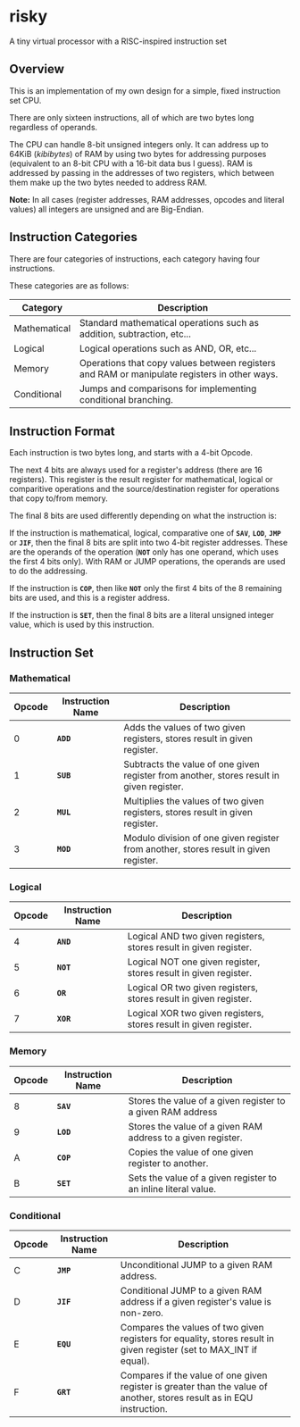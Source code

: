 # risky
A tiny virtual processor with a RISC-inspired instruction set

## Overview
This is an implementation of my own design for a simple, fixed instruction set CPU.

There are only sixteen instructions, all of which are two bytes long regardless of operands.

The CPU can handle 8-bit unsigned integers only. It can address up to 64KiB (*kibibytes*) of RAM by using two bytes for addressing purposes (equivalent to an 8-bit CPU with a 16-bit data bus I guess). RAM is addressed by passing in the addresses of two registers, which between them make up the two bytes needed to address RAM. 

**Note:** In all cases (register addresses, RAM addresses, opcodes and literal values) all integers are unsigned and are Big-Endian.

## Instruction Categories

There are four categories of instructions, each category having four instructions.

These categories are as follows:

| Category     | Description                                                                                  |
| ------------ | -------------------------------------------------------------------------------------------- |
| Mathematical | Standard mathematical operations such as addition, subtraction, etc...                       |
| Logical      | Logical operations such as AND, OR, etc...                                                   |
| Memory       | Operations that copy values between registers and RAM or manipulate registers in other ways. |
| Conditional  | Jumps and comparisons for implementing conditional branching.                                |

## Instruction Format

Each instruction is two bytes long, and starts with a 4-bit Opcode.

The next 4 bits are always used for a register's address (there are 16 registers). This register is the result register for mathematical, logical or comparitive operations and the source/destination register for operations that copy to/from memory.

The final 8 bits are used differently depending on what the instruction is:

If the instruction is mathematical, logical, comparative one of **`SAV`**, **`LOD`**, **`JMP`** or **`JIF`**, then the final 8 bits are split into two 4-bit register addresses. These are the operands of the operation (**`NOT`** only has one operand, which uses the first 4 bits only). With RAM or JUMP operations, the operands are used to do the addressing.

If the instruction is **`COP`**, then like **`NOT`** only the first 4 bits of the 8 remaining bits are used, and this is a register address.

If the instruction is **`SET`**, then the final 8 bits are a literal unsigned integer value, which is used by this instruction.

## Instruction Set

### Mathematical

| Opcode | Instruction Name | Description                                                                                                            |
| ------ | ---------------- | ---------------------------------------------------------------------------------------------------------------------- |
| 0      | **`ADD`**        | Adds the values of two given registers, stores result in given register.                                               |
| 1      | **`SUB`**        | Subtracts the value of one given register from another, stores result in given register.                               |
| 2      | **`MUL`**        | Multiplies the values of two given registers, stores result in given register.                                         |
| 3      | **`MOD`**        | Modulo division of one given register from another, stores result in given register.                                   |

### Logical

| Opcode | Instruction Name | Description                                                                                                            |
| ------ | ---------------- | ---------------------------------------------------------------------------------------------------------------------- |
| 4      | **`AND`**        | Logical AND two given registers, stores result in given register.                                                      |
| 5      | **`NOT`**        | Logical NOT one given register, stores result in given register.                                                       |
| 6      | **`OR`**         | Logical OR two given registers, stores result in given register.                                                       |
| 7      | **`XOR`**        | Logical XOR two given registers, stores result in given register.                                                      |

### Memory

| Opcode | Instruction Name | Description                                                                                                            |
| ------ | ---------------- | ---------------------------------------------------------------------------------------------------------------------- |
| 8      | **`SAV`**        | Stores the value of a given register to a given RAM address                                                            |
| 9      | **`LOD`**        | Stores the value of a given RAM address to a given register.                                                           |
| A      | **`COP`**        | Copies the value of one given register to another.                                                                     |
| B      | **`SET`**        | Sets the value of a given register to an inline literal value.                                                         |

### Conditional

| Opcode | Instruction Name | Description                                                                                                            |
| ------ | ---------------- | ---------------------------------------------------------------------------------------------------------------------- |
| C      | **`JMP`**        | Unconditional JUMP to a given RAM address.                                                                             |
| D      | **`JIF`**        | Conditional JUMP to a given RAM address if a given register's value is non-zero.                                       |
| E      | **`EQU`**        | Compares the values of two given registers for equality, stores result in given register (set to MAX_INT if equal).    |
| F      | **`GRT`**        | Compares if the value of one given register is greater than the value of another, stores result as in EQU instruction. |
